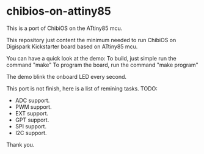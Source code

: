 # chibios-on-attiny85
This is a port of ChibiOS on the ATtiny85 mcu.

This repository just content the minimum needed
to run ChibiOS on Digispark Kickstarter board based
on ATtiny85 mcu.

You can have a quick look at the demo:
To build, just simple run the command "make"
To program the board, run the command "make program"

The demo blink the onboard LED every second.

This port is not finish, here is a list of remining tasks.
TODO:
  - ADC support.
  - PWM support.
  - EXT support.
  - GPT support.
  - SPI support.
  - I2C support.

Thank you.
